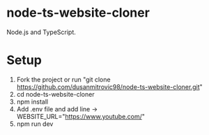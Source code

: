 # node-ts-website-cloner

Node.js and TypeScript.

# Setup

1. Fork the project or run "git clone https://github.com/dusanmitrovic98/node-ts-website-cloner.git"
2. cd node-ts-website-cloner
3. npm install
4. Add .env file and add line -> WEBSITE_URL="https://www.youtube.com/"
5. npm run dev
